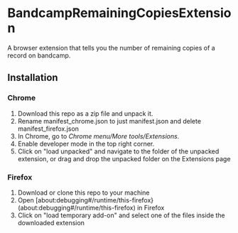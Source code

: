 # BandcampRemainingCopiesExtension

A browser extension that tells you the number of remaining copies of a record on bandcamp.

## Installation

### Chrome

1. Download this repo as a zip file and unpack it.
2. Rename manifest_chrome.json to just manifest.json and delete manifest_firefox.json
3. In Chrome, go to _Chrome menu/More tools/Extensions_.
4. Enable developer mode in the top right corner.
5. Click on "load unpacked" and navigate to the folder of the unpacked extension, or drag and drop the unpacked folder on the Extensions page

### Firefox

1. Download or clone this repo to your machine
2. Open [about:debugging#/runtime/this-firefox}(about:debugging#/runtime/this-firefox) in Firefox
3. Click on "load temporary add-on" and select one of the files inside the downloaded extension
